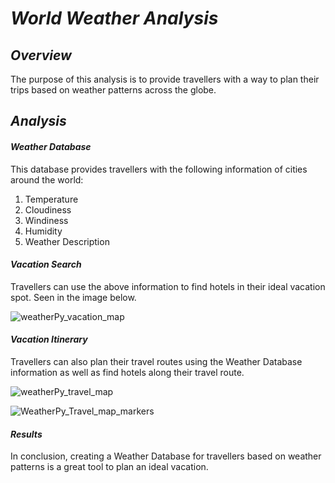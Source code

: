 # *World Weather Analysis*

## *Overview*

The purpose of this analysis is to provide travellers with a way to plan their trips based on weather patterns across the globe. 

## *Analysis*

#### *Weather Database*

This database provides travellers with the following information of cities around the world:

1. Temperature
2. Cloudiness
3. Windiness 
4. Humidity
5. Weather Description

#### *Vacation Search*

Travellers can use the above information to find hotels in their ideal vacation spot. Seen in the image below.

![weatherPy_vacation_map](https://user-images.githubusercontent.com/81889167/120104821-64db2900-c124-11eb-973e-0ad92ac15aae.png)

#### *Vacation Itinerary*

Travellers can also plan their travel routes using the Weather Database information as well as find hotels along their travel route. 


![weatherPy_travel_map](https://user-images.githubusercontent.com/81889167/120104896-b5eb1d00-c124-11eb-9086-899eb8897089.png)


![WeatherPy_Travel_map_markers](https://user-images.githubusercontent.com/81889167/120104889-b2579600-c124-11eb-8b82-da00236df907.png)

#### *Results*

In conclusion, creating a Weather Database for travellers based on weather patterns is a great tool to plan an ideal vacation.
